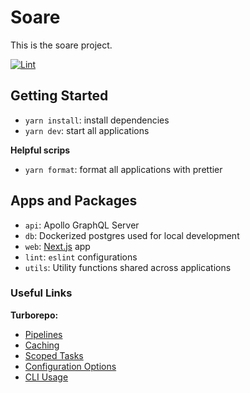 # Soare

This is the soare project.

[![Lint](https://github.com/chrstnfrrs/soare/actions/workflows/lint.yaml/badge.svg)](https://github.com/chrstnfrrs/soare/actions/workflows/lint.yaml)

## Getting Started

- `yarn install`: install dependencies
- `yarn dev`: start all applications

**Helpful scrips**

- `yarn format`: format all applications with prettier

## Apps and Packages

- `api`: Apollo GraphQL Server
- `db`: Dockerized postgres used for local development
- `web`: [Next.js](https://nextjs.org) app
- `lint`: `eslint` configurations
- `utils`: Utility functions shared across applications

### Useful Links

**Turborepo:**

- [Pipelines](https://turborepo.org/docs/features/pipelines)
- [Caching](https://turborepo.org/docs/features/caching)
- [Scoped Tasks](https://turborepo.org/docs/features/scopes)
- [Configuration Options](https://turborepo.org/docs/reference/configuration)
- [CLI Usage](https://turborepo.org/docs/reference/command-line-reference)
